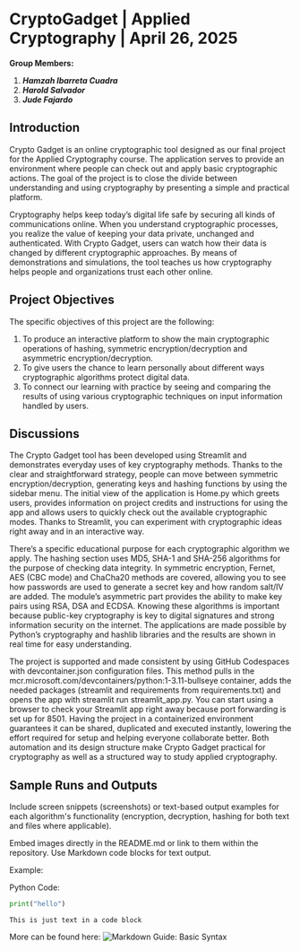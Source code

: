 # CryptoGadget | Applied Cryptography | April 26, 2025

**Group Members:**
1. ***Hamzah Ibarreta Cuadra***
2. ***Harold Salvador***
3. ***Jude Fajardo***

## Introduction
Crypto Gadget is an online cryptographic tool designed as our final project for the Applied Cryptography course. The application serves to provide an environment where people can check out and apply basic cryptographic actions. The goal of the project is to close the divide between understanding and using cryptography by presenting a simple and practical platform.

Cryptography helps keep today’s digital life safe by securing all kinds of communications online. When you understand cryptographic processes, you realize the value of keeping your data private, unchanged and authenticated. With Crypto Gadget, users can watch how their data is changed by different cryptographic approaches. By means of demonstrations and simulations, the tool teaches us how cryptography helps people and organizations trust each other online.


## Project Objectives
The specific objectives of this project are the following:

1. To produce an interactive platform to show the main cryptographic operations of hashing, symmetric encryption/decryption and asymmetric encryption/decryption.
2. To give users the chance to learn personally about different ways cryptographic algorithms protect digital data.
3. To connect our learning with practice by seeing and comparing the results of using various cryptographic techniques on input information handled by users.

## Discussions
The Crypto Gadget tool has been developed using Streamlit and demonstrates everyday uses of key cryptography methods. Thanks to the clear and straightforward strategy, people can move between symmetric encryption/decryption, generating keys and hashing functions by using the sidebar menu. The initial view of the application is Home.py which greets users, provides information on project credits and instructions for using the app and allows users to quickly check out the available cryptographic modes. Thanks to Streamlit, you can experiment with cryptographic ideas right away and in an interactive way.

There’s a specific educational purpose for each cryptographic algorithm we apply. The hashing section uses MD5, SHA-1 and SHA-256 algorithms for the purpose of checking data integrity. In symmetric encryption, Fernet, AES (CBC mode) and ChaCha20 methods are covered, allowing you to see how passwords are used to generate a secret key and how random salt/IV are added. The module’s asymmetric part provides the ability to make key pairs using RSA, DSA and ECDSA. Knowing these algorithms is important because public-key cryptography is key to digital signatures and strong information security on the internet. The applications are made possible by Python’s cryptography and hashlib libraries and the results are shown in real time for easy understanding.

The project is supported and made consistent by using GitHub Codespaces with devcontainer.json configuration files. This method pulls in the mcr.microsoft.com/devcontainers/python:1-3.11-bullseye container, adds the needed packages (streamlit and requirements from requirements.txt) and opens the app with streamlit run streamlit_app.py. You can start using a browser to check your Streamlit app right away because port forwarding is set up for 8501. Having the project in a containerized environment guarantees it can be shared, duplicated and executed instantly, lowering the effort required for setup and helping everyone collaborate better. Both automation and its design structure make Crypto Gadget practical for cryptography as well as a structured way to study applied cryptography.

## Sample Runs and Outputs
Include screen snippets (screenshots) or text-based output examples for each algorithm's functionality (encryption, decryption, hashing for both text and files where applicable).

Embed images directly in the README.md or link to them within the repository. Use Markdown code blocks for text output.

Example:

Python Code:
```Python
print("hello")
```

```
This is just text in a code block
```

More can be found here: ![Markdown Guide: Basic Syntax](https://www.markdownguide.org/basic-syntax/)
